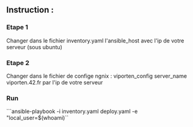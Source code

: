 ## Instruction : 
### Etape 1
Changer dans le fichier inventory.yaml l'ansible_host avec l'ip de votre serveur (sous ubuntu)

### Etape 2
Changer dans le fichier de confige ngnix : viporten_config 
server_name viporten.42.fr par l'ip de votre serveur

### Run 
```ansible-playbook -i inventory.yaml deploy.yaml -e "local_user=$(whoami)``